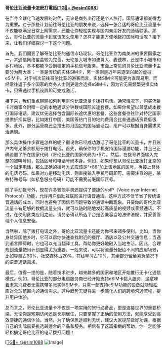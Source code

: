 **哥伦比亚流量卡怎麽打電話[[TG💪+ @esim1088](https://t.me/s/esim1088)]**

在当今全球化飞速发展的时代，无论是商务出行还是个人旅行，国际通讯都变得尤为重要。对于那些计划前往哥伦比亚的朋友来说，选择一张合适的哥伦比亚流量卡不仅能够满足日常上网需求，还能让你轻松实现与国内亲朋好友的通话联系。那么，哥伦比亚的流量卡到底该怎么使用？怎样才能更方便地拨打国际电话呢？接下来，让我们详细探讨一下这个问题。

首先，我们需要了解哥伦比亚的通信市场现状。哥伦比亚作为南美洲的重要国家之一，其通信网络覆盖较为完善，无论是大城市如波哥大、麦德林，还是中小城市和乡村地区，基本都能享受到稳定的手机信号服务。市面上常见的哥伦比亚流量卡主要分为两大类：一类是传统的实体SIM卡，另一类则是近年来逐渐兴起的虚拟eSIM卡。对于初次前往哥伦比亚的游客而言，实体SIM卡可能更为直观易用，而经常往返于多个国家的商务人士则更适合选择eSIM卡，因为它无需频繁更换实体卡，只需通过手机设置即可完成激活。

接下来，我们重点聊聊如何利用哥伦比亚流量卡拨打电话。通常情况下，购买流量卡时商家会附赠一定的本地通话分钟数或国际长途套餐。如果你希望以最低成本拨打国际电话，建议优先选择包含国际长途优惠的套餐。这些套餐往往针对特定国家提供折扣优惠，比如拨打中国、美国等热门目的地的费用会比普通通话资费低很多。此外，部分运营商还会推出每月固定的国际通话包，用户可以根据自身需求灵活选购。

那么具体操作步骤是怎样的呢？假设你已经成功激活了哥伦比亚的流量卡，并且账户内有足够余额用于拨打电话。首先，确保你的手机支持国际漫游功能，并且已正确设置了所在国家代码（哥伦比亚的国家代码为+57）。然后，在拨号界面输入完整的被叫号码，包括区号和电话号码本身。例如，如果你想从哥伦比亚拨打北京的一个固定电话，那么正确的拨号方式应该是“+86”加上该地区的区号，再接上具体的电话号码。如果对方是移动电话，则直接输入手机号码即可。需要注意的是，某些特殊号码（如紧急服务号码）可能不需要前缀国际区号。

除了手动拨号外，现在许多智能手机还提供了便捷的VoIP（Voice over Internet Protocol）功能，允许用户借助互联网进行语音通话。这种方式不仅节省了传统语音通话的成本，同时也避免了因信号问题导致的通话中断现象。只要你的哥伦比亚流量卡有足够的数据流量支持，就可以随时随地发起高质量的视频或音频通话。不过，在使用此类应用之前，请务必确认所选平台是否兼容当地法律法规，并妥善管理个人信息安全。

当然啦，除了拨打电话之外，哥伦比亚流量卡还能为你带来诸多便利。比如，当你身处异国他乡时，它可以帮你快速查找附近的餐厅、酒店以及公共交通信息；当遇到语言障碍时，它也可以充当翻译工具，帮助你更好地融入当地生活。因此，合理规划流量使用计划显得尤为重要。一般来说，可以将流量分配给不同的应用场景，比如导航占30%，社交媒体占20%，在线学习占10%，其余部分留给紧急情况下的语音通话需求。

最后，值得一提的是，随着技术进步，越来越多的国家和地区开始推行无卡化通信模式。例如，哥伦比亚的部分电信服务商已经开始支持eSIM卡接入服务，这意味着未来消费者无需携带多张实体SIM卡，只需一部支持eSIM功能的设备就能轻松应对全球范围内的通信需求。这种趋势无疑将进一步简化人们的跨境沟通流程，提升用户体验。

总而言之，哥伦比亚流量卡不仅是一项实用的旅行必备品，更是连接世界的重要桥梁。无论你是短期访问还是长期居住，只要掌握了正确的使用方法，就能享受到高效便捷的通信体验。当然，为了确保旅途顺利无忧，建议大家提前做好功课，根据自己的实际需要挑选最适合的产品和服务。相信有了这篇指南的帮助，你一定能够轻松搞定哥伦比亚的电话拨打问题！

[[TG💪+ @esim1088](https://t.me/s/esim1088) ![Image](https://i.postimg.cc/4NQfJmqS/Snipaste-2025-05-13-00-14-12.png)]